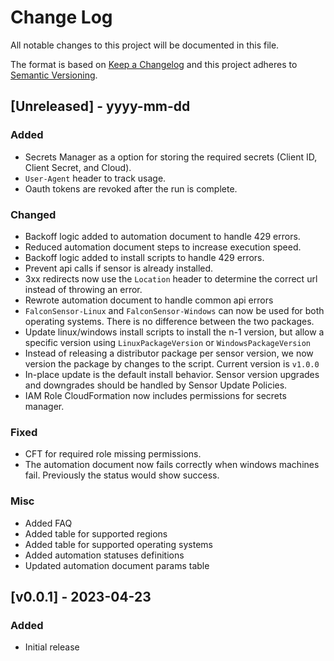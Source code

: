 
# Change Log
All notable changes to this project will be documented in this file.
 
The format is based on [Keep a Changelog](http://keepachangelog.com/)
and this project adheres to [Semantic Versioning](http://semver.org/).
 
## [Unreleased] - yyyy-mm-dd
 
### Added
- Secrets Manager as a option for storing the required secrets (Client ID, Client Secret, and Cloud).
- `User-Agent` header to track usage.
- Oauth tokens are revoked after the run is complete.
 
### Changed

- Backoff logic added to automation document to handle 429 errors.
- Reduced automation document steps to increase execution speed.
- Backoff logic added to install scripts to handle 429 errors.
- Prevent api calls if sensor is already installed.
- 3xx redirects now use the `Location` header to determine the correct url instead of throwing an error.
- Rewrote automation document to handle common api errors
- `FalconSensor-Linux` and `FalconSensor-Windows` can now be used for both operating systems. There is no difference between the two packages.
- Update linux/windows install scripts to install the n-1 version, but allow a specific version using `LinuxPackageVersion` or `WindowsPackageVersion`
- Instead of releasing a distributor package per sensor version, we now version the package by changes to the script. Current version is `v1.0.0`
- In-place update is the default install behavior. Sensor version upgrades and downgrades should be handled by Sensor Update Policies.
- IAM Role CloudFormation now includes permissions for secrets manager.
 
### Fixed

- CFT for required role missing permissions.
- The automation document now fails correctly when windows machines fail. Previously the status would show success.

### Misc

- Added FAQ
- Added table for supported regions
- Added table for supported operating systems
- Added automation statuses definitions
- Updated automation document params table
 
## [v0.0.1] - 2023-04-23
  
### Added

- Initial release